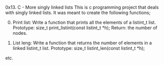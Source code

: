 0x13. C - More singly linked lists
This is c programming project that deals with singly linked lists.
It was meant to create the following functions;

0. Print list: 
Write a function that prints all the elements of a listint_t list.
Prototype: size_t print_listint(const listint_t *h);
Return: the number of nodes.


1. List leng:
Write a function that returns the number of elements in a linked listint_t list.
Prototype: size_t listint_len(const listint_t *h);

etc.
